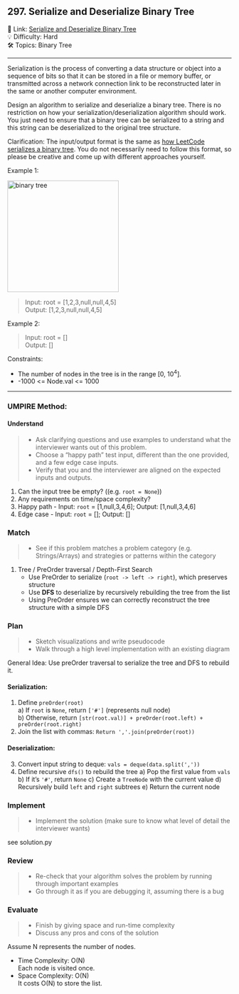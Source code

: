 ## 297. Serialize and Deserialize Binary Tree
🔗 Link: [Serialize and Deserialize Binary Tree](https://leetcode.com/problems/serialize-and-deserialize-binary-tree/description/)<br>
💡 Difficulty: Hard<br>
🛠️ Topics: Binary Tree<br>

<hr>

Serialization is the process of converting a data structure or object into a sequence of bits so that it can be stored in a file or memory buffer, or transmitted across a network connection link to be reconstructed later in the same or another computer environment.<br>

Design an algorithm to serialize and deserialize a binary tree. There is no restriction on how your serialization/deserialization algorithm should work. You just need to ensure that a binary tree can be serialized to a string and this string can be deserialized to the original tree structure.<br>

Clarification: The input/output format is the same as [how LeetCode serializes a binary tree](https://support.leetcode.com/hc/en-us/articles/32442719377939-How-to-create-test-cases-on-LeetCode#h_01J5EGREAW3NAEJ14XC07GRW1A). You do not necessarily need to follow this format, so please be creative and come up with different approaches yourself.<br>


Example 1:<br>


<img src="https://github.com/user-attachments/assets/8e385a89-787e-4a30-ba1f-e71674601815" alt="binary tree" width="250" />

>Input: root = [1,2,3,null,null,4,5]<br>
Output: [1,2,3,null,null,4,5]<br>


Example 2:<br>


>Input: root = []<br>
Output: []<br>


Constraints:<br>

- The number of nodes in the tree is in the range [0, 10<sup>4</sup>].
- -1000 <= Node.val <= 1000

<hr>

### UMPIRE Method:
#### Understand

> - Ask clarifying questions and use examples to understand what the interviewer wants out of this problem.
> - Choose a “happy path” test input, different than the one provided, and a few edge case inputs. 
> - Verify that you and the interviewer are aligned on the expected inputs and outputs.
1. Can the input tree be empty? ((e.g. `root = None`))<br>
2. Any requirements on time/space complexity?<br>
3. Happy path - Input: `root` = [1,null,3,4,6]; Output: [1,null,3,4,6]<br>
4. Edge case - Input: `root` = []; Output: []<br>

### Match
> - See if this problem matches a problem category (e.g. Strings/Arrays) and strategies or patterns within the category
1. Tree / PreOrder traversal / Depth-First Search
   - Use PreOrder to serialize (`root -> left -> right`), which preserves structure
   - Use **DFS** to deserialize by recursively rebuilding the tree from the list
   - Using PreOrder ensures we can correctly reconstruct the tree structure with a simple DFS
  
### Plan
> - Sketch visualizations and write pseudocode
> - Walk through a high level implementation with an existing diagram

General Idea: Use preOrder traversal to serialize the tree and DFS to rebuild it.

#### Serialization:<br>
1) Define `preOrder(root)`<br>
   a) If `root` is `None`, return `['#']` (represents null node)<br>
   b) Otherwise, return `[str(root.val)] + preOrder(root.left) + preOrder(root.right)`
2) Join the list with commas: `Return ','.join(preOrder(root))`<br>
   
#### Deserialization:<br>
3) Convert input string to deque: `vals = deque(data.split(','))`
4) Define recursive `dfs()` to rebuild the tree
   a) Pop the first value from `vals`
   b) If it’s `'#'`, return `None`
   c) Create a `TreeNode` with the current value
   d) Recursively build `left` and `right` subtrees
   e) Return the current node

    
### Implement
> - Implement the solution (make sure to know what level of detail the interviewer wants)

see solution.py

### Review
> - Re-check that your algorithm solves the problem by running through important examples
> - Go through it as if you are debugging it, assuming there is a bug
### Evaluate
> - Finish by giving space and run-time complexity
> - Discuss any pros and cons of the solution

Assume N represents the number of nodes.

- Time Complexity: O(N)<br>
  Each node is visited once.<br>
- Space Complexity: O(N)<br>
  It costs O(N) to store the list.
